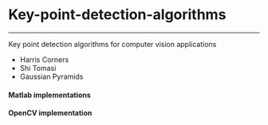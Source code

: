 # Key-point-detection-algorithms
---
Key point detection algorithms for computer vision applications

* Harris Corners
* Shi Tomasi
* Gaussian Pyramids

#### Matlab implementations


#### OpenCV implementation
